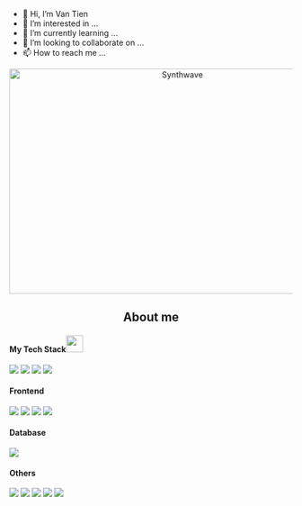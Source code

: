 - 👋 Hi, I’m Van Tien
- 👀 I’m interested in ...
- 🌱 I’m currently learning ...
- 💞️ I’m looking to collaborate on ...
- 📫 How to reach me ...
<!---
nvantien/nvantien is a ✨ special ✨ repository because its `README.md` (this file) appears on your GitHub profile.
You can click the Preview link to take a look at your changes.
--->
<p align="center"><img src="https://thumbs.gfycat.com/GoodnaturedFondGaur-size_restricted.gif" alt="Synthwave" height="400" width="600"</p>
<h2 align="center">About me</h2>
<p>
 
</p>

 <h4>My Tech Stack<img src="https://media.giphy.com/media/WUlplcMpOCEmTGBtBW/giphy.gif" width="30"> </h4>
<p>
  <img src="http://img.shields.io/badge/-Java-007396?style=flat-square&logo=java&logoColor=ffffff">
  <img src="https://img.shields.io/badge/-C%2B%2B-green?style=flat-square&logo=java&logoColor=ffffff">
  <img src="https://img.shields.io/badge/-C%23-brightgreen?style=flat-square&logo=java&logoColor=ffffff">
  <img src="http://img.shields.io/badge/-Android-3DDC84?style=flat-square&logo=android&logoColor=ffffff">
</p>
 <h4>Frontend</h4>
 <p>
  <img src="https://img.shields.io/badge/-HTML5-%23E44D27?style=flat-square&logo=html5&logoColor=ffffff">
  <img src="https://img.shields.io/badge/-CSS3-%231572B6?style=flat-square&logo=css3">
  <img src="https://img.shields.io/badge/-JavaScript-%23F7DF1C?style=flat-square&logo=javascript&logoColor=000000&labelColor=%23F7DF1C&color=%23FFCE5A">
  <img src="http://img.shields.io/badge/-Abode%20Photoshop-26C9FF?style=flat-square&logo=adobe-photoshop&logoColor=ffffff">
</p>
 <h4>Database</h4>
 <p>
  <img src="http://img.shields.io/badge/-MS%20SQL%20Server-CC2927?style=flat-square&logo=microsoft-sql-server&logoColor=ffffff"
 </p>
 <h4>Others</h4>
  <p>
  <img src="https://img.shields.io/badge/-Git-%23F05032?style=flat-square&logo=git&logoColor=%23ffffff">
  <img src="https://img.shields.io/badge/-GitHub-181717?style=flat-square&logo=github">
  <img src="http://img.shields.io/badge/-VS%20Code-007ACC?style=flat-square&logo=visual-studio-code&logoColor=ffffff">
  <img src="http://img.shields.io/badge/-Android%20Studio-3DDC84?style=flat-square&logo=android-studio&logoColor=ffffff">
  <img src="http://img.shields.io/badge/-Windows-0078D6?style=flat-square&logo=windows&logoColor=ffffff">
 </p>
